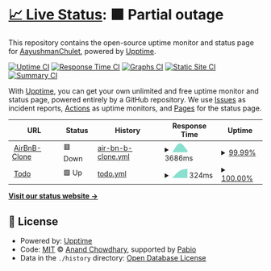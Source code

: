 # [📈 Live Status](https://AayushmanChulet.github.io/upptime): <!--live status--> **🟧 Partial outage**

This repository contains the open-source uptime monitor and status page for [AayushmanChulet](https://AayushmanChulet.github.io/upptime), powered by [Upptime](https://github.com/upptime/upptime).

[![Uptime CI](https://github.com/AayushmanChulet/upptime/workflows/Uptime%20CI/badge.svg)](https://github.com/AayushmanChulet/upptime/actions?query=workflow%3A%22Uptime+CI%22)
[![Response Time CI](https://github.com/AayushmanChulet/upptime/workflows/Response%20Time%20CI/badge.svg)](https://github.com/AayushmanChulet/upptime/actions?query=workflow%3A%22Response+Time+CI%22)
[![Graphs CI](https://github.com/AayushmanChulet/upptime/workflows/Graphs%20CI/badge.svg)](https://github.com/AayushmanChulet/upptime/actions?query=workflow%3A%22Graphs+CI%22)
[![Static Site CI](https://github.com/AayushmanChulet/upptime/workflows/Static%20Site%20CI/badge.svg)](https://github.com/AayushmanChulet/upptime/actions?query=workflow%3A%22Static+Site+CI%22)
[![Summary CI](https://github.com/AayushmanChulet/upptime/workflows/Summary%20CI/badge.svg)](https://github.com/AayushmanChulet/upptime/actions?query=workflow%3A%22Summary+CI%22)

With [Upptime](https://upptime.js.org), you can get your own unlimited and free uptime monitor and status page, powered entirely by a GitHub repository. We use [Issues](https://github.com/AayushmanChulet/upptime/issues) as incident reports, [Actions](https://github.com/AayushmanChulet/upptime/actions) as uptime monitors, and [Pages](https://AayushmanChulet.github.io/upptime) for the status page.

<!--start: status pages-->
<!-- This summary is generated by Upptime (https://github.com/upptime/upptime) -->
<!-- Do not edit this manually, your changes will be overwritten -->
<!-- prettier-ignore -->
| URL | Status | History | Response Time | Uptime |
| --- | ------ | ------- | ------------- | ------ |
| <img alt="" src="https://icons.duckduckgo.com/ip3/airbnb-clone-vvjd.onrender.com.ico" height="13"> [AirBnB-Clone](https://airbnb-clone-vvjd.onrender.com) | 🟥 Down | [air-bn-b-clone.yml](https://github.com/AayushmanChulet/upptime/commits/HEAD/history/air-bn-b-clone.yml) | <details><summary><img alt="Response time graph" src="./graphs/air-bn-b-clone/response-time-week.png" height="20"> 3686ms</summary><br><a href="https://AayushmanChulet.github.io/upptime/history/air-bn-b-clone"><img alt="Response time 3686" src="https://img.shields.io/endpoint?url=https%3A%2F%2Fraw.githubusercontent.com%2FAayushmanChulet%2Fupptime%2FHEAD%2Fapi%2Fair-bn-b-clone%2Fresponse-time.json"></a><br><a href="https://AayushmanChulet.github.io/upptime/history/air-bn-b-clone"><img alt="24-hour response time 3686" src="https://img.shields.io/endpoint?url=https%3A%2F%2Fraw.githubusercontent.com%2FAayushmanChulet%2Fupptime%2FHEAD%2Fapi%2Fair-bn-b-clone%2Fresponse-time-day.json"></a><br><a href="https://AayushmanChulet.github.io/upptime/history/air-bn-b-clone"><img alt="7-day response time 3686" src="https://img.shields.io/endpoint?url=https%3A%2F%2Fraw.githubusercontent.com%2FAayushmanChulet%2Fupptime%2FHEAD%2Fapi%2Fair-bn-b-clone%2Fresponse-time-week.json"></a><br><a href="https://AayushmanChulet.github.io/upptime/history/air-bn-b-clone"><img alt="30-day response time 3686" src="https://img.shields.io/endpoint?url=https%3A%2F%2Fraw.githubusercontent.com%2FAayushmanChulet%2Fupptime%2FHEAD%2Fapi%2Fair-bn-b-clone%2Fresponse-time-month.json"></a><br><a href="https://AayushmanChulet.github.io/upptime/history/air-bn-b-clone"><img alt="1-year response time 3686" src="https://img.shields.io/endpoint?url=https%3A%2F%2Fraw.githubusercontent.com%2FAayushmanChulet%2Fupptime%2FHEAD%2Fapi%2Fair-bn-b-clone%2Fresponse-time-year.json"></a></details> | <details><summary><a href="https://AayushmanChulet.github.io/upptime/history/air-bn-b-clone">99.99%</a></summary><a href="https://AayushmanChulet.github.io/upptime/history/air-bn-b-clone"><img alt="All-time uptime 99.99%" src="https://img.shields.io/endpoint?url=https%3A%2F%2Fraw.githubusercontent.com%2FAayushmanChulet%2Fupptime%2FHEAD%2Fapi%2Fair-bn-b-clone%2Fuptime.json"></a><br><a href="https://AayushmanChulet.github.io/upptime/history/air-bn-b-clone"><img alt="24-hour uptime 99.99%" src="https://img.shields.io/endpoint?url=https%3A%2F%2Fraw.githubusercontent.com%2FAayushmanChulet%2Fupptime%2FHEAD%2Fapi%2Fair-bn-b-clone%2Fuptime-day.json"></a><br><a href="https://AayushmanChulet.github.io/upptime/history/air-bn-b-clone"><img alt="7-day uptime 99.99%" src="https://img.shields.io/endpoint?url=https%3A%2F%2Fraw.githubusercontent.com%2FAayushmanChulet%2Fupptime%2FHEAD%2Fapi%2Fair-bn-b-clone%2Fuptime-week.json"></a><br><a href="https://AayushmanChulet.github.io/upptime/history/air-bn-b-clone"><img alt="30-day uptime 99.99%" src="https://img.shields.io/endpoint?url=https%3A%2F%2Fraw.githubusercontent.com%2FAayushmanChulet%2Fupptime%2FHEAD%2Fapi%2Fair-bn-b-clone%2Fuptime-month.json"></a><br><a href="https://AayushmanChulet.github.io/upptime/history/air-bn-b-clone"><img alt="1-year uptime 99.99%" src="https://img.shields.io/endpoint?url=https%3A%2F%2Fraw.githubusercontent.com%2FAayushmanChulet%2Fupptime%2FHEAD%2Fapi%2Fair-bn-b-clone%2Fuptime-year.json"></a></details>
| <img alt="" src="https://icons.duckduckgo.com/ip3/null.ico" height="13"> [Todo](todo-plum-five-55.vercel.app) | 🟩 Up | [todo.yml](https://github.com/AayushmanChulet/upptime/commits/HEAD/history/todo.yml) | <details><summary><img alt="Response time graph" src="./graphs/todo/response-time-week.png" height="20"> 324ms</summary><br><a href="https://AayushmanChulet.github.io/upptime/history/todo"><img alt="Response time 324" src="https://img.shields.io/endpoint?url=https%3A%2F%2Fraw.githubusercontent.com%2FAayushmanChulet%2Fupptime%2FHEAD%2Fapi%2Ftodo%2Fresponse-time.json"></a><br><a href="https://AayushmanChulet.github.io/upptime/history/todo"><img alt="24-hour response time 324" src="https://img.shields.io/endpoint?url=https%3A%2F%2Fraw.githubusercontent.com%2FAayushmanChulet%2Fupptime%2FHEAD%2Fapi%2Ftodo%2Fresponse-time-day.json"></a><br><a href="https://AayushmanChulet.github.io/upptime/history/todo"><img alt="7-day response time 324" src="https://img.shields.io/endpoint?url=https%3A%2F%2Fraw.githubusercontent.com%2FAayushmanChulet%2Fupptime%2FHEAD%2Fapi%2Ftodo%2Fresponse-time-week.json"></a><br><a href="https://AayushmanChulet.github.io/upptime/history/todo"><img alt="30-day response time 324" src="https://img.shields.io/endpoint?url=https%3A%2F%2Fraw.githubusercontent.com%2FAayushmanChulet%2Fupptime%2FHEAD%2Fapi%2Ftodo%2Fresponse-time-month.json"></a><br><a href="https://AayushmanChulet.github.io/upptime/history/todo"><img alt="1-year response time 324" src="https://img.shields.io/endpoint?url=https%3A%2F%2Fraw.githubusercontent.com%2FAayushmanChulet%2Fupptime%2FHEAD%2Fapi%2Ftodo%2Fresponse-time-year.json"></a></details> | <details><summary><a href="https://AayushmanChulet.github.io/upptime/history/todo">100.00%</a></summary><a href="https://AayushmanChulet.github.io/upptime/history/todo"><img alt="All-time uptime 100.00%" src="https://img.shields.io/endpoint?url=https%3A%2F%2Fraw.githubusercontent.com%2FAayushmanChulet%2Fupptime%2FHEAD%2Fapi%2Ftodo%2Fuptime.json"></a><br><a href="https://AayushmanChulet.github.io/upptime/history/todo"><img alt="24-hour uptime 100.00%" src="https://img.shields.io/endpoint?url=https%3A%2F%2Fraw.githubusercontent.com%2FAayushmanChulet%2Fupptime%2FHEAD%2Fapi%2Ftodo%2Fuptime-day.json"></a><br><a href="https://AayushmanChulet.github.io/upptime/history/todo"><img alt="7-day uptime 100.00%" src="https://img.shields.io/endpoint?url=https%3A%2F%2Fraw.githubusercontent.com%2FAayushmanChulet%2Fupptime%2FHEAD%2Fapi%2Ftodo%2Fuptime-week.json"></a><br><a href="https://AayushmanChulet.github.io/upptime/history/todo"><img alt="30-day uptime 100.00%" src="https://img.shields.io/endpoint?url=https%3A%2F%2Fraw.githubusercontent.com%2FAayushmanChulet%2Fupptime%2FHEAD%2Fapi%2Ftodo%2Fuptime-month.json"></a><br><a href="https://AayushmanChulet.github.io/upptime/history/todo"><img alt="1-year uptime 100.00%" src="https://img.shields.io/endpoint?url=https%3A%2F%2Fraw.githubusercontent.com%2FAayushmanChulet%2Fupptime%2FHEAD%2Fapi%2Ftodo%2Fuptime-year.json"></a></details>

<!--end: status pages-->

[**Visit our status website →**](https://AayushmanChulet.github.io/upptime)

## 📄 License

- Powered by: [Upptime](https://github.com/upptime/upptime)
- Code: [MIT](./LICENSE) © [Anand Chowdhary](https://anandchowdhary.com), supported by [Pabio](https://pabio.com)
- Data in the `./history` directory: [Open Database License](https://opendatacommons.org/licenses/odbl/1-0/)
